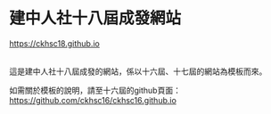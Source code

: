 
# 建中人社十八屆成發網站

https://ckhsc18.github.io

<br>
這是建中人社十八屆成發的網站，係以十六屆、十七屆的網站為模板而來。

如需關於模板的說明，請至十六屆的github頁面：
https://github.com/ckhsc16/ckhsc16.github.io